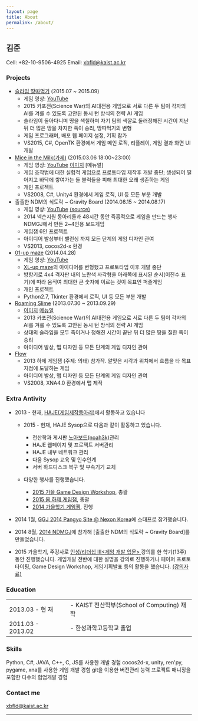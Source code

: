 ```yaml
---
layout: page
title: About
permalink: /about/
---
```


## 김준
Cell: +82-10-9506-4925
Email: xbfld@kaist.ac.kr

### Projects

- [슬라임 땅따먹기](http://15ai.haje.org) (2015.07 ~ 2015.09)
    - 게임 영상: [YouTube](https://youtu.be/v7ehkLaDpGk?list=PLUJX8drB8EKIqpfYYz8vXOiIKM6o-32X8)
    - 2015 카포전(Science War)의 AI대전용 게임으로 서로 다른 두 팀이 각자의 AI를 겨룰 수 있도록 고안된 동시 턴 방식의 전략 AI 게임
    - 슬라임이 돌아다니며 땅을 색칠하며 자기 팀의 색깔로 둘러정해진 시간이 지난 뒤 더 많은 땅을 차지한 쪽이 승리, 땅따먹기의 변형
    - 게임 프로그래머, 배포 웹 페이지 설정, 기획 참가
    - VS2015, C#, OpenTK 환경에서 게임 메인 로직, 리플레이, 게임 결과 화면 UI 개발
- [Mice in the Milk(가제)](http://noah.kaist.ac.kr/ant/cehigi/+read/552314) (2015.03.06 18:00~23:00)
    - 게임 영상: [YouTube](https://youtu.be/y4T5SY9E3p8) [이미지](https://noah.haje.org/static/uploads/552335/%EA%B0%80%EC%A0%9C_MITM.pdf) [메뉴얼]
    - 게임 조작법에 대한 실험적 게임으로 프로토타입 제작후 개발 중단; 생성되어 떨어지고 바닥에 쌓여가는 돌 블럭들을 피해 최대한 오래 생존하는 게임
    - 개인 프로젝트
    - VS2008, C#, Unity4 환경에서 게임 로직, UI 등 모든 부분 개발
- 출출한 NDM의 식도락 ~ Gravity Board (2014.08.15 ~ 2014.08.17)
    - 게임 영상: [YouTube](https://youtu.be/ufCTFPdD8kU) [(source)](https://github.com/LemonTeaDev/gravityboard)
    - 2014 넥슨지원 동아리들과 48시간 동안 즉흥적으로 게임을 만드는 행사 NDMGJ에서 만든 2~4인용 보드게임
    - 게임잼 6인 프로젝트
    - 아이디어 발상부터 밸런싱 까지 모든 단계의 게임 디자인 관여
    - VS2013, cocos2d-x 환경
- [01-up maze][01-up maze] (2014.04.28)
    - 게임 영상: [YouTube](https://youtu.be/vwZMSHO6fEU)
    - [XL-up maze]의 아이디어를 변형했고 프로토타입 이후 개발 중단
    - 방향키로 4x4 격자판 내의 노란색 사각형을 아래쪽에 표시된 순서(이진수 표기)에 따라 움직여 최대한 큰 숫자에 이르는 것이 목표인 퍼즐게임
    - 개인 프로젝트
    - Python2.7, Tkinter 환경에서 로직, UI 등 모든 부분 개발
- [Roaming Slime](http://noah.kaist.ac.kr/Circle/HAJE/project/Old/13ai) (2013.07.30 ~ 2013.09.29)
    - [이미지](http://noah.kaist.ac.kr/static/uploads/553126/ROAMING%20SLIME.png) [메뉴얼](http://noah.kaist.ac.kr/static/uploads/553131/AI%20game%20manual.pdf)
    - 2013 카포전(Science War)의 AI대전용 게임으로 서로 다른 두 팀이 각자의 AI를 겨룰 수 있도록 고안된 동시 턴 방식의 전략 AI 게임
    - 상대의 슬라임을 모두 죽이거나 정해진 시간이 끝난 뒤 더 많은 땅을 칠한 쪽이 승리
    - 아이디어 발상, 맵 디자인 등 모든 단계의 게임 디자인 관여
- [Flow](http://haje.org/projects/flow/index)
    - 2013 하제 게임잼 (주제: 의태) 참가작. 알맞은 시각과 위치에서 흐름을 타 목표지점에 도달하는 게임
    - 아이디어 발상, 맵 디자인 등 모든 단계의 게임 디자인 관여
    - VS2008, XNA4.0 환경에서 맵 제작

### Extra Antivity

- 2013 \- 현재, [HAJE(게임제작동아리)][HAJE]에서 활동하고 있습니다
    - 2015 \- 현재, HAJE Sysop으로 다음과 같이 활동하고 있습니다.
        - 전산학과 게시판 [노아보드(noah3k)][noah]관리
        - HAJE 웹페이지 및 프로젝트 서버관리
        - HAJE 내부 네트워크 관리
        - 다음 Sysop 교육 및 인수인계
        - 서버 하드디스크 복구 및 부속기기 교체

    - 다양한 행사를 진행했습니다.
        - [2015 가을 Game Design Workshop](http://noah.kaist.ac.kr/Circle/HAJE/seminar/15GDW), 총괄
        - [2015 봄 하제 게임잼](http://noah.kaist.ac.kr/Circle/HAJE/project/15spring_gamejam), 총괄
        - [2014 가을학기 게임잼](http://noah.kaist.ac.kr/Circle/HAJE/seminar/Old/14newbie/14FallGameJam), 진행

- 2014 1월, [GGJ 2014 Pangyo Site @ Nexon Korea]에 스태프로 참가했습니다.

- 2014 8월, [2014 NDMGJ]에 참가해 [출출한 NDM의 식도락 ~ Gravity Board]를 만들었습니다.

- 2015 가을학기, 주강사로 [ 인성/리더십 III<게임 개발 입문> ][<게임 개발 입문>]강의를 한 학기(13주) 동안 진행했습니다. 게임개발 전반에 대한 설명을 강의로 진행하거나 페이퍼 프로토타이핑, Game Design Workshop, 게임기획발표 등의 활동을 했습니다.  [(강의자료)][<게임 개발 입문> 보드]

### Education

| | |
|:----------|----------|
| 2013.03 - 현 재 |- KAIST 전산학부(School of Computing) 재학|
| 2011.03 - 2013.02 |- 한성과학고등학교 졸업|

### Skills
Python, C#, JAVA, C++, C, JS를 사용한 개발 경험
cocos2d-x, unity, ren'py, pygame, xna를 사용한 게임 개발 경험
git을 이용한 버전관리 능력
프로젝트 매니징을 포함한 다수의 협업개발 경험

### Contact me

[xbfld@kaist.ac.kr](mailto:xbfld@kaist.ac.kr)

***
[HAJE]: http://haje.org/
[noah]: http://noah.kaist.ac.kr/
[GGJ 2014 Pangyo Site @ Nexon Korea]: http://globalgamejam.org/2014/jam-sites/ggj-2014-pangyo-site-nexon-korea
[<게임 개발 입문>]: https://cais.kaist.ac.kr/syllabusInfo?year=2015&term=3&subject_no=10.174&lecture_class=X&dept_id=4424
[<게임 개발 입문> 보드]: http://noah.kaist.ac.kr/Circle/HAJE/seminar/Old/15IGD
[2014 NDMGJ]: https://sites.google.com/site/ndmgj2014/
[01-up maze]: http://noah.kaist.ac.kr/Circle/HAJE/+read/550327
[XL-up maze]: http://www.clickmazes.com/xvi/ixxvi.htm
